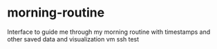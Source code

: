 # morning-routine
Interface to guide me through my morning routine with timestamps and other saved data and visualization
vm ssh test
